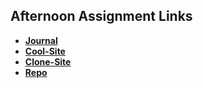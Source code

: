 ## Afternoon Assignment Links

* **[Journal](https://github.com/millho/fs-journal)**
* **[Cool-Site](https://github.com/millho/cool-site)**
* **[Clone-Site](https://github.com/millho/clone-site)**
* **[Repo](https://github.com/millho/<ASSIGNMENT_REPO>)**
